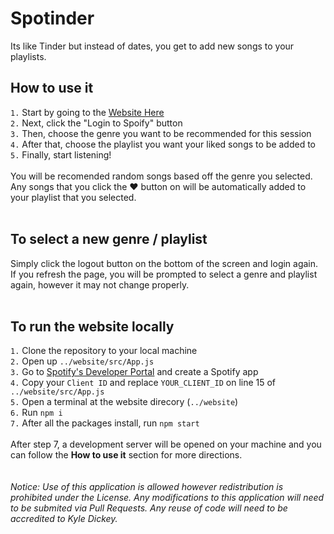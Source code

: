 # Spotinder

Its like Tinder but instead of dates, you get to add new songs to your playlists.

## How to use it
`1.` Start by going to the [Website Here](https://spotinder.dickey.gg) <br>
`2.` Next, click the "Login to Spoify" button <br>
`3.` Then, choose the genre you want to be recommended for this session <br>
`4.` After that, choose the playlist you want your liked songs to be added to <br>
`5.` Finally, start listening! <br>
<br>
You will be recomended random songs based off the genre you selected. Any songs that you click the ❤️ button on will be automatically added to your playlist that you selected.
<br>
<br>
## To select a new genre / playlist
Simply click the logout button on the bottom of the screen and login again. If you refresh the page, you will be prompted to select a genre and playlist again, however it may not change properly.
<br>
<br>
## To run the website locally
`1.` Clone the repository to your local machine <br>
`2.` Open up `../website/src/App.js` <br>
`3.` Go to [Spotify's Developer Portal](https://developer.spotify.com/dashboard) and create a Spotify app <br>
`4.` Copy your `Client ID` and replace `YOUR_CLIENT_ID` on line 15 of `../website/src/App.js` <br>
`5.` Open a terminal at the website direcory (`../website`) <br>
`6.` Run `npm i` <br>
`7.` After all the packages install, run `npm start` <br>
<br>
After step 7, a development server will be opened on your machine and you can follow the **How to use it** section for more directions.
<br>
<br>
<br>
*Notice: Use of this application is allowed however redistribution is prohibited under the License. Any modifications to this application will need to be submited via Pull Requests. Any reuse of code will need to be accredited to Kyle Dickey.*